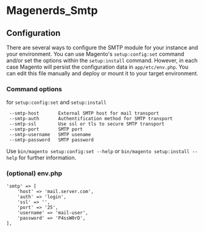 # Magenerds_Smtp

## Configuration
There are several ways to configure the SMTP module for your instance and your 
environment. You can use Magento's `setup:config:set` command and/or set the options
within the `setup:install` command. However, in each case Magento will persist the
configuration data in `app/etc/env.php`. You can edit this file manually and deploy
or mount it to your target environment.

### Command options 
for `setup:config:set` and `setup:install`

     --smtp-host       External SMTP host for mail transport
     --smtp-auth       Authentification method for SMTP transport
     --smtp-ssl        Use ssl or tls to secure SMTP transport
     --smtp-port       SMTP port
     --smtp-username   SMTP usename
     --smtp-password   SMTP password

Use `bin/magento setup:config:set --help` or `bin/magento setup:install --help`
for further information.

### (optional) env.php

    'smtp' => [
        'host' => 'mail.server.com',
        'auth' => 'login',
        'ssl' => '',
        'port' => '25',
        'username' => 'mail-user',
        'password' => 'P4ssW0rD',
    ],
